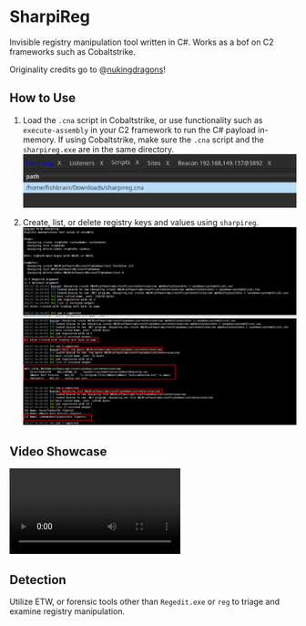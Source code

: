 # SharpiReg
Invisible registry manipulation tool written in C#. Works as a bof on C2 frameworks such as Cobaltstrike.

Originality credits go to @[nukingdragons](www.github.com/NukingDragons/invisreg)!

## How to Use
1. Load the `.cna` script in Cobaltstrike, or use functionality such as `execute-assembly` in your C2 framework to run the C# payload in-memory. If using Cobaltstrike, make sure the `.cna` script and the `sharpireg.exe` are in the same directory.
![alt text](<media/C2 framework load cna.png>)

2. Create, list, or delete registry keys and values using `sharpireg`.
![alt text](<media/sharpireg usage and value creation.png>)
![alt text](<media/sharpireg usage and value creation 2.png>)

## Video Showcase
<video controls src="media/showcase.mp4" title="Title"></video>

## Detection
Utilize ETW, or forensic tools other than `Regedit.exe` or `reg` to triage and examine registry manipulation. 
